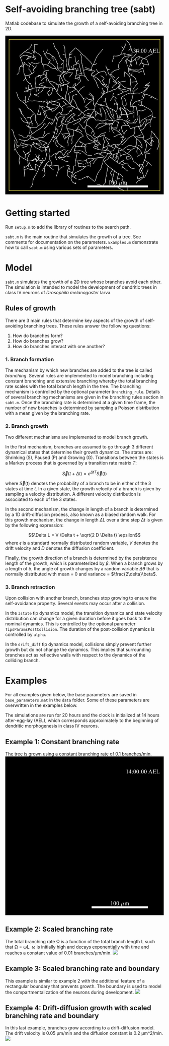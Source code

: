 # Self-avoiding branching tree (sabt)
Matlab codebase to simulate the growth of a self-avoiding branching tree in 2D.

![](./movies/Tree3_lastframe.jpg)

# Getting started
Run `setup.m` to add the library of routines to the search path.

`sabt.m` is the main routine that simulates the growth of a tree. See comments for documentation on the parameters. `Examples.m` demonstrate how to call `sabt.m` using various sets of parameters.

# Model
`sabt.m` simulates the growth of a 2D tree whose branches avoid each other. The simulation is intended to model the development of dendritic trees in class IV neurons of *Drosophila melanogaster* larva.

## Rules of growth
There are 3 main rules that determine key aspects of the growth of self-avoiding branching trees. These rules answer the following questions:

1. How do branches form?
2. How do branches grow?
3. How do branches interact with one another?

### 1. Branch formation
The mechanism by which new branches are added to the tree is called *branching*. Several rules are implemented to model branching including constant branching and extensive branching whereby the total branching rate scales with the total branch length in the tree. The branching mechanism is controlled by the optional parameter `Branching_rule`. Details of several branching mechanisms are given in the branching rules section in `sabt.m`. Once the branching rate is determined at a given time frame, the number of new branches is determined by sampling a Poisson distribution with a mean given by the branching rate.

### 2. Branch growth
Two different mechanisms are implemented to model branch growth.

In the first mechanism, branches are assumed to go through 3 different dynamical states that determine their growth dynamics. The states are: Shrinking (S), Paused (P) and Growing (G). Transitions between the states is a Markov process that is governed by a transition rate matrix $T$:


$$\vec{S}(t + \Delta t) = e^{\Delta t T} \vec{S}(t)$$

where $\vec{S}(t)$ denotes the probability of a branch to be in either of the 3 states at time $t$. In a given state, the growth velocity of a branch is given by sampling a velocity distribution. A different velocity distribution is associated to each of the 3 states.


In the second mechanism, the change in length of a branch is determined by a 1D drift-diffusion process, also known as a biased random walk. For this growth mechanism, the change in length $\Delta L$ over a time step $\Delta t$ is given by the following expression:

$$\Delta L = V \Delta t + \sqrt{2 D \Delta t} \epsilon$$
where $\epsilon$ is a standard normally distributed random variable, $V$ denotes the drift velocity and $D$ denotes the diffusion coefficient.

Finally, the growth direction of a branch is determined by the persistence length of the growth, which is parameterized by $\beta$. When a branch grows by a length of $\delta$, the angle of growth changes by a random variable $\Delta \theta$ that is normally distributed with mean = 0 and variance = $\frac{2\delta}\beta$.

### 3. Branch retraction

Upon collision with another branch, branches stop growing to ensure the self-avoidance property. Several events may occur after a collision.

In the `3state` tip dynamics model, the transition dynamics and state velocity distribution can change for a given duration before it goes back to the nominal dynamics. This is controlled by the optional parameter `TipsParamsPostCollision`. The duration of the post-collision dynamics is controlled by `alpha`.

In the `drift_diff` tip dynamics model, collisions simply prevent further growth but do not change the dynamics. This implies that surrounding branches  act as reflective walls with respect to the dynamics of the colliding branch.

# Examples
For all examples given below, the base parameters are saved in `base_parameters.mat` in the `data` folder. Some of these parameters are overwritten in the examples below.

The simulations are run for 20 hours and the clock is initialized at 14 hours after-egg-lay (AEL), which corresponds approximately to the beginning of dendritic morphogenesis in class IV neurons.

## Example 1: Constant branching rate
The tree is grown using a constant branching rate of 0.1 branches/min.
![](./movies/Tree1.gif)

## Example 2: Scaled branching rate
The total branching rate &Omega; is a function of the total branch length L such that &Omega; = &omega;L. &omega; is initially high and decays exponentially with time and reaches a constant value of 0.01 branches/&mu;m/min.
![](./movies/Tree2.gif)

## Example 3: Scaled branching rate and boundary
This example is similar to example 2 with the additional feature of a rectangular boundary that prevents growth. The boundary is used to model the compartmentalization of the neurons during development.
![](./movies/Tree3.gif)

## Example 4: Drift-diffusion growth with scaled branching rate and boundary
In this last example, branches grow according to a drift-diffusion model. The drift velocity is 0.05 &mu;m/min and the diffusion constant is 0.2 &mu;m^2/min.
![](./movies/Tree4.gif)
